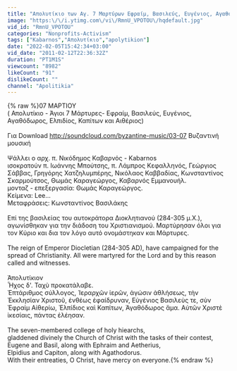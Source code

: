 ```yaml
---
title: "Απολυτίκιο των Αγ. 7 Μαρτύρων Εφραίμ, Βασιλεύς, Ευγένιος, Αγαθόδωρος, Ελπιδίος, Καπίτων - 7 ΜΑΡΤΙΟΥ"
image: "https:\/\/i.ytimg.com\/vi\/RmnU_VPOTOU\/hqdefault.jpg"
vid_id: "RmnU_VPOTOU"
categories: "Nonprofits-Activism"
tags: ["Kabarnos","Απολυτίκιο","apolytikion"]
date: "2022-02-05T15:42:34+03:00"
vid_date: "2011-02-12T22:36:32Z"
duration: "PT1M1S"
viewcount: "8982"
likeCount: "91"
dislikeCount: ""
channel: "Apolitikia"
---
```

{% raw %}07 ΜΑΡΤΙΟΥ<br />( Απολυτίκιο - Άγιοι 7 Μάρτυρες- Εφραίμ, Βασιλεύς, Ευγένιος, Αγαθόδωρος, Ελπιδίος, Καπίτων και Αιθέριος)<br /><br />Για Download <a rel="nofollow" target="blank" href="http://soundcloud.com/byzantine-music/03-07">http://soundcloud.com/byzantine-music/03-07</a> Βυζαντινή μουσική<br /><br />Ψάλλει ο αρχ. π. Νικόδημος Καβαρνός - Kabarnos <br />ισοκρατούν π. Ιωάννης Μπούτσης, π. Λάμπρος Κεφαλληνός, Γεώργιος Σάββας, Γρηγόρης Χατζηλυμπέρης, Νικόλαος Καββαδίας, Κωνσταντίνος Σκαρμούτσος, Θωμάς Καραγεώργος, Καβαρνός Εμμανουήλ. <br />μονταζ - επεξεργασία: Θωμάς Καραγεώργος. <br />Kείμενα: Lee...<br />Μεταφράσεις: Κωνσταντίνος Βασιλάκης<br /><br />Επί της βασιλείας του αυτοκράτορα Διοκλητιανού (284-305 μ.Χ.), αγωνίσθηκαν για την διάδοση του Χριστιανισμού. Μαρτύρησαν όλοι για τον Κύριο και δια τον λόγο αυτό ονομάστηκαν και Μάρτυρες.<br /><br />The reign of Emperor Diocletian (284-305 AD), have campaigned for the spread of Christianity. All were martyred for the Lord and by this reason called and witnesses.<br /><br />Ἀπολυτίκιον<br />Ἦχος δ'. Ταχὺ προκατάλαβε.<br />Ἐπτάριθμος σύλλογος, Ἱεραρχῶν ἱερῶν, ἀγώσιν ἀθλήσεως, τὴν Ἐκκλησίαν Χριστοῦ, ἐνθέως ἐφαίδρυναν, Εὐγένιος Βασιλεὺς τε, σὺν Ἐφραὶμ Αἰθερίω, Ἐλπίδιος καὶ Καπίτων, Ἀγαθόδωρος ἅμα. Αὐτῶν Χριστὲ ἰκεσίαις, πάντας ἐλέησαν.<br /><br />The seven-membered college of holy hiearchs,<br />gladdened divinely the Church of Christ with the tasks of their contest,<br />Eugene and Basil, along with Ephraim and Aetherius,<br />Elpidius and Capiton, along with Agathodorus.<br />With their entreaties, O Christ, have mercy on everyone.{% endraw %}
